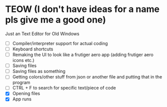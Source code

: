 # TEOW (I don't have ideas for a name pls give me a good one)
Just an Text Editor for Old Windows

- [ ] Compiler/interpreter support for actual coding
- [ ] Keyboard shortcuts
- [ ] Remaking the UI to look like a frutiger aero app (adding frutiger aero icons etc.)
- [ ] Saving files
- [ ] Saving files as something
- [ ] Getting colors/other stuff from json or another file and putting that in the program
- [ ] CTRL + F to search for specific text/piece of code
- [x] Opening files
- [x] App runs
